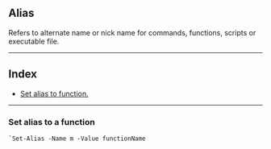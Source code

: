 ## Alias
   Refers to alternate name or nick name for commands, functions, scripts or executable file.

---
## Index
- [Set alias to function.](#set-alias-to-a-function)

---

### Set alias to a function
	`Set-Alias -Name m -Value functionName
